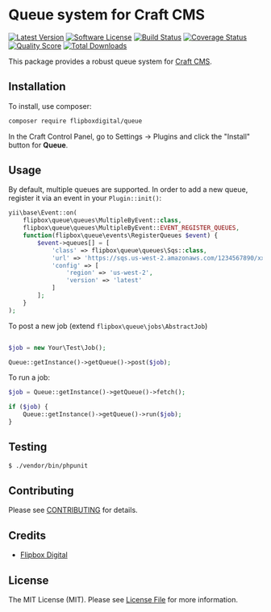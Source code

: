 # Queue system for Craft CMS
[![Latest Version](https://img.shields.io/github/release/flipbox/queue.svg?style=flat-square)](https://github.com/flipbox/queue/releases)
[![Software License](https://img.shields.io/badge/license-MIT-brightgreen.svg?style=flat-square)](LICENSE.md)
[![Build Status](https://img.shields.io/travis/flipbox/queue/master.svg?style=flat-square)](https://travis-ci.org/flipbox/queue)
[![Coverage Status](https://img.shields.io/scrutinizer/coverage/g/flipbox/queue.svg?style=flat-square)](https://scrutinizer-ci.com/g/flipbox/queue/code-structure)
[![Quality Score](https://img.shields.io/scrutinizer/g/flipbox/queue.svg?style=flat-square)](https://scrutinizer-ci.com/g/flipbox/queue)
[![Total Downloads](https://img.shields.io/packagist/dt/flipboxdigital/queue.svg?style=flat-square)](https://packagist.org/packages/flipboxdigital/queue)

This package provides a robust queue system for [Craft CMS](https://craftcms.com).

## Installation

To install, use composer:
```bash
composer require flipboxdigital/queue
```

In the Craft Control Panel, go to Settings → Plugins and click the "Install" button for **Queue**.

## Usage
By default, multiple queues are supported.  In order to add a new queue, register it via an event in your `Plugin::init()`:
```php 
yii\base\Event::on(
    flipbox\queue\queues\MultipleByEvent::class,
    flipbox\queue\queues\MultipleByEvent::EVENT_REGISTER_QUEUES,
    function(flipbox\queue\events\RegisterQueues $event) {
        $event->queues[] = [
            'class' => flipbox\queue\queues\Sqs::class,
            'url' => 'https://sqs.us-west-2.amazonaws.com/1234567890/xxxxxx',
            'config' => [
                'region' => 'us-west-2',
                'version' => 'latest'
            ]
        ];
    }
);
```

To post a new job (extend `flipbox\queue\jobs\AbstractJob`)
```php

$job = new Your\Test\Job();

Queue::getInstance()->getQueue()->post($job);
```

To run a job:
```php
$job = Queue::getInstance()->getQueue()->fetch();

if ($job) {
    Queue::getInstance()->getQueue()->run($job);
}
```

## Testing

``` bash
$ ./vendor/bin/phpunit
```

## Contributing

Please see [CONTRIBUTING](https://github.com/flipbox/queue/blob/master/CONTRIBUTING.md) for details.


## Credits

- [Flipbox Digital](https://github.com/flipbox)

## License

The MIT License (MIT). Please see [License File](https://github.com/flipbox/queue/blob/master/LICENSE) for more information.
